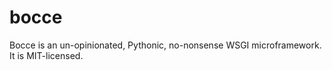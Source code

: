 # bocce

Bocce is an un-opinionated, Pythonic, no-nonsense WSGI microframework.  It is MIT-licensed.
